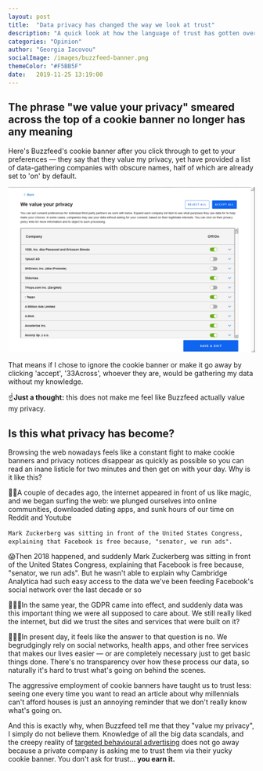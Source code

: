 ```yaml
---
layout: post
title:  "Data privacy has changed the way we look at trust"
description: "A quick look at how the language of trust has gotten overused on the internet, and has therefore become meaningless."
categories: "Opinion"
author: "Georgia Iacovou"
socialImage: /images/buzzfeed-banner.png
themeColor: "#F5BB5F"
date:   2019-11-25 13:19:00
---
```


## The phrase "we value your privacy" smeared across the top of a cookie banner no longer has any meaning

Here's Buzzfeed's cookie banner after you click through to get to your preferences — they say that they value my privacy, yet have provided a list of data-gathering companies with obscure names, half of which are already set to 'on' by default. 

![list of companies that drop cookies on buzzfeed](/images/buzzfeed-banner.png)

That means if I chose to ignore the cookie banner or make it go away by clicking 'accept', '33Across', whoever they are, would be gathering my data without my knowledge.

☝️**Just a thought:** this does not make me feel like Buzzfeed actually value my privacy. 

## Is this what privacy has become?

Browsing the web nowadays feels like a constant fight to make cookie banners and privacy notices disappear as quickly as possible so you can read an inane listicle for two minutes and then get on with your day. Why is it like this?

🏄‍♀️A couple of decades ago, the internet appeared in front of us like magic, and we began surfing the web: we plunged ourselves into online communities, downloaded dating apps, and sunk hours of our time on Reddit and Youtube

`Mark Zuckerberg was sitting in front of the United States Congress, explaining that Facebook is free because, "senator, we run ads".`

😱Then 2018 happened, and suddenly Mark Zuckerberg was sitting in front of the United States Congress, explaining that Facebook is free because, "senator, we run ads".  But he wasn't able to explain why Cambridge Analytica had such easy access to the data we've been feeding Facebook's social network over the last decade or so

🤷🏻‍♀️In the same year, the GDPR came into effect, and suddenly data was this important thing we were all supposed to care about. We still really liked the internet, but did we trust the sites and services that were built on it?

🙅🏻‍♀️In present day, it feels like the answer to that question is no. We begrudgingly rely on social networks, health apps, and other free services that makes our lives easier — or are completely necessary just to get basic things done. There's no transparency over how these process our data, so naturally it's hard to trust what's going on behind the scenes.

The aggressive employment of cookie banners have taught us to trust less: seeing one every time you want to read an article about why millennials can't afford houses is just an annoying reminder that we don't really know what's going on.

And this is exactly why, when Buzzfeed tell me that they "value my privacy", I simply do not believe them. Knowledge of all the big data scandals, and the creepy reality of [targeted behavioural advertising](https://metomic.io/blog/main/2019/09/13/what-is-behavioural-ads.html) does not go away because a private company is asking me to trust them via their yucky cookie banner. You don't ask for trust... **you earn it.**